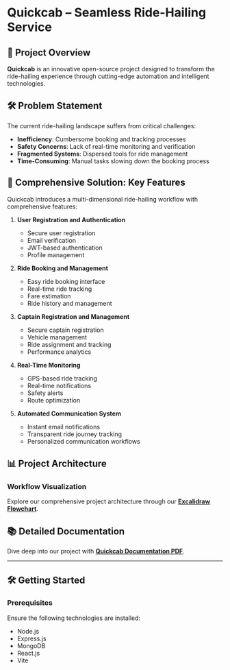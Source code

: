 # Quickcab – Seamless Ride-Hailing Service

## 🚀 Project Overview

**Quickcab** is an innovative open-source project designed to transform the ride-hailing experience through cutting-edge automation and intelligent technologies.

## 🛠 Problem Statement

The current ride-hailing landscape suffers from critical challenges:

- **Inefficiency**: Cumbersome booking and tracking processes
- **Safety Concerns**: Lack of real-time monitoring and verification
- **Fragmented Systems**: Dispersed tools for ride management
- **Time-Consuming**: Manual tasks slowing down the booking process

## 🌟 Comprehensive Solution: Key Features

Quickcab introduces a multi-dimensional ride-hailing workflow with comprehensive features:

1. **User Registration and Authentication**

   - Secure user registration
   - Email verification
   - JWT-based authentication
   - Profile management

2. **Ride Booking and Management**

   - Easy ride booking interface
   - Real-time ride tracking
   - Fare estimation
   - Ride history and management

3. **Captain Registration and Management**

   - Secure captain registration
   - Vehicle management
   - Ride assignment and tracking
   - Performance analytics

4. **Real-Time Monitoring**

   - GPS-based ride tracking
   - Real-time notifications
   - Safety alerts
   - Route optimization

5. **Automated Communication System**
   - Instant email notifications
   - Transparent ride journey tracking
   - Personalized communication workflows

## 📊 Project Architecture

### Workflow Visualization

Explore our comprehensive project architecture through our **[Excalidraw Flowchart](https://excalidraw.com/#room=1633dcdffa2468e9eb2f,7stmYtK6Sc87v3dltyQsrQ)**.

## 📚 Detailed Documentation

Dive deep into our project with **[Quickcab Documentation PDF](https://www.clashofcodes.in/media/solutions/CodeBros-48_btOrpfN.pdf)**.

---

## 🛠 Getting Started

### Prerequisites

Ensure the following technologies are installed:

- Node.js
- Express.js
- MongoDB
- React.js
- Vite

